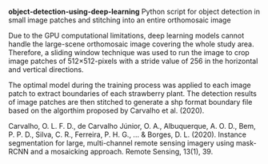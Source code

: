 **object-detection-using-deep-learning**
Python script for object detection in small image patches and stitching into an entire orthomosaic image


Due to the GPU computational limitations, deep learning models cannot handle the large-scene orthomosaic image covering the whole study area. Therefore, a sliding window technique was used to run the image to crop image patches of 512×512-pixels with a stride value of 256 in the horizontal and vertical directions. 

The optimal model during the training process was applied to each image patch to extract boundaries of each strawberry plant. The detection results of image patches are then stitched to generate a shp format boundary file based on the algorthim proposed by Carvalho et al. (2020).


Carvalho, O. L. F. D., de Carvalho Júnior, O. A., Albuquerque, A. O. D., Bem, P. P. D., Silva, C. R., Ferreira, P. H. G., ... & Borges, D. L. (2020). Instance segmentation for large, multi-channel remote sensing imagery using mask-RCNN and a mosaicking approach. Remote Sensing, 13(1), 39.
